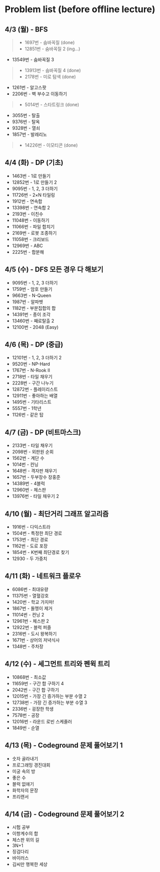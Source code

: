 Problem list (before offline lecture)
====================================


4/3 (월) - BFS
--------------

> - 1697번 - 숨바꼭질 (done)
>- 12851번 - 숨바꼭질 2 (ing...)
- 13549번 - 숨바꼭질 3
>- 13913번 - 숨바꼭질 4 (done)
>- 2178번 - 미로 탐색 (done)
- 1261번 - 알고스팟
- 2206번 - 벽 부수고 이동하기
>- 5014번 - 스타트링크 (done)
- 3055번 - 탈출
- 9376번 - 탈옥
- 9328번 - 열쇠
- 1857번 - 발레리노
>- 14226번 - 이모티콘 (done)



4/4 (화) - DP (기초)
-------------------

- 1463번 - 1로 만들기
- 12852번 - 1로 만들기 2
- 9095번 - 1, 2, 3 더하기
- 11726번 - 2×N 타일링
- 1912번 - 연속합
- 13398번 - 연속합 2
- 2193번 - 이친수
- 11048번 - 이동하기
- 11066번 - 파일 합치기
- 2169번 - 로봇 조종하기
- 11058번 - 크리보드
- 12969번 - ABC
- 2225번 - 합분해



4/5 (수) - DFS 모든 경우 다 해보기
--------------------------------

- 9095번 - 1, 2, 3 더하기
- 1759번 - 암호 만들기
- 9663번 - N-Queen
- 1987번 - 알파벳
- 1182번 - 부분집합의 합
- 14391번 - 종이 조각
- 13460번 - 째로탈출 2
- 12100번 - 2048 (Easy)



4/6 (목) - DP (중급)
-------------------

- 12101번 - 1, 2, 3 더하기 2
- 9520번 - NP-Hard
- 1767번 - N-Rook II
- 2718번 - 타일 채우기
- 2228번 - 구간 나누기
- 12872번 - 플레이리스트
- 12911번 - 좋아하는 배열
- 1495번 - 기타리스트
- 5557번 - 1학년
- 1126번 - 같은 탑



4/7 (금) - DP (비트마스크)
-------------------------

- 2133번 - 타일 채우기
- 2098번 - 외판원 순회
- 1562번 - 계단 수
- 1014번 - 컨닝
- 1648번 - 격자판 채우기
- 1657번 - 두부장수 장홍준
- 14389번 - 4블럭
- 12960번 - 체스판
- 13976번 - 타일 채우기 2



4/10 (월) - 최단거리 그래프 알고리즘
----------------------------------

- 1916번 - 다익스트라
- 1504번 - 특정한 최단 경로
- 1753번 - 최단 경로
- 1162번 - 도로 포장
- 1854번 - K번째 최단경로 찾기
- 12930 - 두 가중치



4/11 (화) - 네트워크 플로우
-------------------------

- 6086번 - 최대유량
- 11375번 - 열혈강호
- 1420번 - 학교 가지마!
- 1867번 - 돌멩이 제거
- 11014번 - 컨닝 2
- 12961번 - 체스판 2
- 12922번 - 블럭 퍼즐
- 2316번 - 도시 왕복하기
- 1671번 - 상어의 저녁식사
- 1348번 - 주차장



4/12 (수) - 세그먼트 트리와 펜윅 트리
-----------------------------------

- 10868번 - 최소값
- 11659번 - 구간 합 구하기 4
- 2042번 - 구간 합 구하기
- 12015번 - 가장 긴 증가하는 부분 수열 2
- 12738번 - 가장 긴 증가하는 부분 수열 3
- 2336번 - 굉장한 학생
- 7578번 - 공장
- 12016번 - 라운드 로빈 스케줄러
- 1849번 - 순열



4/13 (목) - Codeground 문제 풀어보기 1
-------------------------------------

- 숫자 골라내기
- 프로그래밍 경진대회
- 미궁 속의 방
- 좋은 수
- 블럭 없애기
- 화학자의 문장
- 프리랜서



4/14 (금) - Codeground 문제 풀어보기 2
-------------------------------------

- 시험 공부
- 이항계수의 합
- 체스판 위의 길
- 3N+1
- 징검다리
- 바이러스
- 김씨만 행복한 세상
